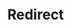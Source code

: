 ﻿---
layout: src/layouts/Redirect.astro
title: Redirect
redirect: /docs/deployments/docker/accessing-container-details
pubDate:  2023-01-01
navSearch: false
navSitemap: false
navMenu: false
---
